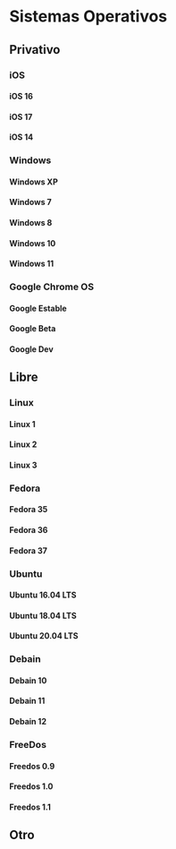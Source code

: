 # Sistemas Operativos
## Privativo
### iOS
#### iOS 16
#### iOS 17
#### iOS 14
### Windows
#### Windows XP
#### Windows 7
#### Windows 8
####  Windows 10
#### Windows 11
### Google Chrome OS
#### Google Estable
#### Google Beta
#### Google Dev
## Libre
### Linux
#### Linux 1
#### Linux 2
#### Linux 3
### Fedora
#### Fedora 35
#### Fedora 36
#### Fedora 37
### Ubuntu
#### Ubuntu 16.04 LTS
#### Ubuntu 18.04 LTS
#### Ubuntu 20.04 LTS
### Debain
#### Debain  10
#### Debain 11
####  Debain 12
### FreeDos
#### Freedos 0.9
#### Freedos 1.0
#### Freedos 1.1
## Otro 